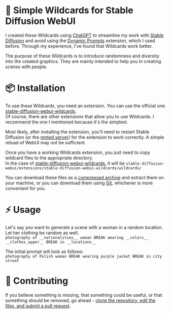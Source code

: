 # 📑 Simple Wildcards for Stable Diffusion WebUI

I created these Wildcards using [ChatGPT](https://chat.openai.com) to streamline my work with [Stable Diffusion](https://github.com/AUTOMATIC1111/stable-diffusion-webui) and avoid using the [Dynamic Prompts](https://github.com/adieyal/sd-dynamic-prompts) extension, which I used before. Through my experience, I've found that Wildcards work better.

The purpose of these Wildcards is to introduce randomness and diversity into the created graphics. They are mainly intended to help you in creating scenes with people.

# 📦 Installation 
To use these Wildcards, you need an extension. You can use the official one [stable-diffusion-webui-wildcards](https://github.com/AUTOMATIC1111/stable-diffusion-webui-wildcards).  
Of course, there are other extensions that allow you to use Wildcards. I recommend the one I mentioned because it's the simplest.

Most likely, after installing the extension, you'll need to restart Stable Diffusion (or the [rented server](https://cloud.vast.ai/?ref_id=62878&creator_id=42512&name=null)) for the extension to work correctly. A simple reload of WebUI may not be sufficient.

Once you have a working Wildcards extension, you just need to copy wildcard files to the appropriate directory.  
In the case of [stable-diffusion-webui-wildcards](https://github.com/AUTOMATIC1111/stable-diffusion-webui-wildcards), it will be   `stable-diffusion-webui/extensions/stable-diffusion-webui-wildcards/wildcards/`

You can download these files as a [compressed archive](https://github.com/Avaray/stable-diffusion-simple-wildcards/archive/refs/heads/main.zip) and extract them on your machine, or you can download them using [Git](https://git-scm.com/docs/git-clone), whichever is more convenient for you.

# ⚡️ Usage
Let's say you want to generate a scene with a woman in a random location. Let her clothing be random as well.  
`photography of __nationalities__ woman BREAK wearing __colors__ __clothes_upper__ BREAK in __locations__`

The initial prompt will look as follows:  
`photography of Polish woman BREAK wearing purple jacket BREAK in city street`


# 📝 Contributing
If you believe something is missing, that something could be useful, or that something should be removed, go ahead - [clone the repository, edit the files, and submit a pull request](https://docs.github.com/en/get-started/quickstart/contributing-to-projects).
